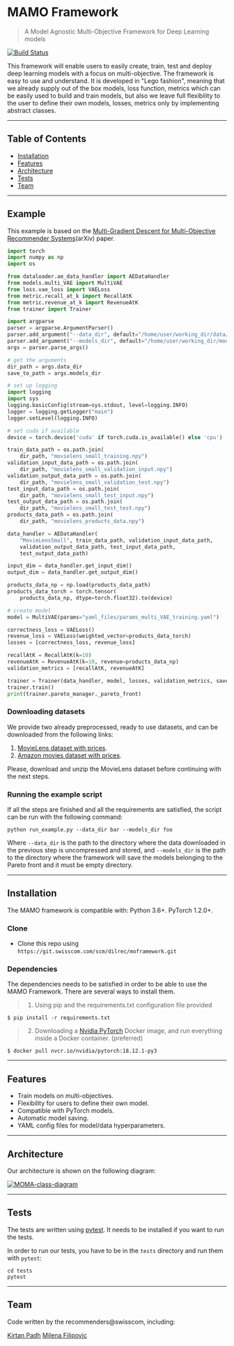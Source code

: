 # MAMO Framework

> A Model Agnostic Multi-Objective Framework for Deep Learning models


[![Build Status](http://img.shields.io/travis/badges/badgerbadgerbadger.svg?style=flat-square)](https://travis-ci.org/badges/badgerbadgerbadger)

This framework will enable users to easily create, train, test and deploy deep learning models with a focus on multi-objective. The framework is easy to use and understand. It is developed in "Lego fashion", meaning that we already supply out of the box models, loss function, metrics which can be easily used to build and train models, but also we leave full flexibility to the user to define their own models, losses, metrics only by implementing abstract classes.  




---

## Table of Contents

- [Installation](#installation)
- [Features](#features)
- [Architecture](#architecture)
- [Tests](#tests)
- [Team](#team)



---

## Example

This example is based on the [Multi-Gradient Descent for Multi-Objective Recommender Systems](https://arxiv.org/abs/2001.00846)(arXiv) paper.

```python
import torch
import numpy as np
import os

from dataloader.ae_data_handler import AEDataHandler
from models.multi_VAE import MultiVAE
from loss.vae_loss import VAELoss
from metric.recall_at_k import RecallAtK
from metric.revenue_at_k import RevenueAtK
from trainer import Trainer

import argparse
parser = argparse.ArgumentParser()
parser.add_argument("--data_dir", default="/home/user/working_dir/data/", help="the path to the directory where the data is stored")
parser.add_argument("--models_dir", default="/home/user/working_dir/models", help="the path to the directory where to save the models, it must be empty")
args = parser.parse_args()

# get the arguments
dir_path = args.data_dir
save_to_path = args.models_dir

# set up logging
import logging
import sys
logging.basicConfig(stream=sys.stdout, level=logging.INFO)
logger = logging.getLogger("main")
logger.setLevel(logging.INFO)

# set cuda if available
device = torch.device('cuda' if torch.cuda.is_available() else 'cpu')

train_data_path = os.path.join(
    dir_path, "movielens_small_training.npy")
validation_input_data_path = os.path.join(
    dir_path, "movielens_small_validation_input.npy")
validation_output_data_path = os.path.join(
    dir_path, "movielens_small_validation_test.npy")
test_input_data_path = os.path.join(
    dir_path, "movielens_small_test_input.npy")
test_output_data_path = os.path.join(
    dir_path, "movielens_small_test_test.npy")
products_data_path = os.path.join(
    dir_path, "movielens_products_data.npy")

data_handler = AEDataHandler(
    "MovieLensSmall", train_data_path, validation_input_data_path,
    validation_output_data_path, test_input_data_path,
    test_output_data_path)

input_dim = data_handler.get_input_dim()
output_dim = data_handler.get_output_dim()

products_data_np = np.load(products_data_path)
products_data_torch = torch.tensor(
    products_data_np, dtype=torch.float32).to(device)

# create model
model = MultiVAE(params="yaml_files/params_multi_VAE_training.yaml")

correctness_loss = VAELoss()
revenue_loss = VAELoss(weighted_vector=products_data_torch)
losses = [correctness_loss, revenue_loss]

recallAtK = RecallAtK(k=10)
revenueAtK = RevenueAtK(k=10, revenue=products_data_np)
validation_metrics = [recallAtK, revenueAtK]

trainer = Trainer(data_handler, model, losses, validation_metrics, save_to_path)
trainer.train()
print(trainer.pareto_manager._pareto_front)
```

### Downloading datasets
We provide two already preprocessed, ready to use datasets, and can be downloaded from the following links:
1. [MovieLens dataset with prices](https://drive.google.com/open?id=15KwO7tk9S4M5raro2ndkYswFLh7MpPkt).
2. [Amazon movies dataset with prices](https://drive.google.com/open?id=1O1XfAFxKAvUTXGTk6WQDO5H0OP9y5xuI).

Please, download and unzip the MovieLens dataset before continuing with the next steps.

### Running the example script
If all the steps are finished and all the requirements are satisfied, the script can be run with the following command:
```
python run_example.py --data_dir bar --models_dir foo
```
Where `--data_dir` is the path to the directory where the data downloaded in the previous step is uncompressed and stored, and `--models_dir` is the path to the directory where the framework will save the models belonging to the Pareto front and it must be empty directory.


---

## Installation

The MAMO framework is compatible with: Python 3.6+. PyTorch 1.2.0+.

### Clone

- Clone this repo using `https://git.swisscom.com/scm/dilrec/moframework.git`

### Dependencies

The dependencies needs to be satisfied in order to be able to use the MAMO Framework. There are several ways to install them.

> 1. Using pip and the requirements.txt configuration file provided

```shell
$ pip install -r requirements.txt
```

> 2. Downloading a [Nvidia PyTorch](https://ngc.nvidia.com/catalog/containers/nvidia:pytorch) Docker image, and run everything inside a Docker container. (preferred)

```shell
$ docker pull nvcr.io/nvidia/pytorch:18.12.1-py3
```

---

## Features
- Train models on multi-objectives.
- Flexibility for users to define their own model.
- Compatible with PyTorch models.
- Automatic model saving.
- YAML config files for model/data hyperparameters.

---



## Architecture
Our architecture is shown on the following diagram:

<a href="https://ibb.co/B4GjCZf"><img src="https://i.ibb.co/Q8knKNJ/MOMA-class-diagram.png" alt="MOMA-class-diagram" border="0"></a>


---

## Tests
The tests are written using [pytest](https://docs.pytest.org/en/stable/index.html). It needs to be installed if you want to run the tests.

In order to run our tests, you have to be in the `tests` directory and run them with `pytest`:
```
cd tests
pytest
```


---

## Team

Code written by the recommenders@swisscom, including:

[Kirtan Padh](https://github.com/kirtanp)
[Milena Filipovic](https://github.com/MilenaFilipovic)



